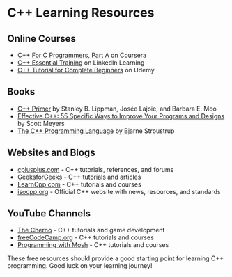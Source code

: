 # C++ Learning Resources

## Online Courses

- [C++ For C Programmers, Part A](https://www.coursera.org/learn/c-plus-plus-a) on Coursera
- [C++ Essential Training](https://www.linkedin.com/learning/c-plus-plus-essential-training-2) on LinkedIn Learning
- [C++ Tutorial for Complete Beginners](https://www.udemy.com/course/free-learn-c-tutorial-beginners/) on Udemy

## Books

- [C++ Primer](https://www.oreilly.com/library/view/c-primer-fifth/9780133053043/) by Stanley B. Lippman, Josée Lajoie, and Barbara E. Moo
- [Effective C++: 55 Specific Ways to Improve Your Programs and Designs](https://www.oreilly.com/library/view/effective-c-55/9780132702065/) by Scott Meyers
- [The C++ Programming Language](https://www.oreilly.com/library/view/the-c-programming/9780134997834/) by Bjarne Stroustrup

## Websites and Blogs

- [cplusplus.com](http://www.cplusplus.com/) - C++ tutorials, references, and forums
- [GeeksforGeeks](https://www.geeksforgeeks.org/c-plus-plus/) - C++ tutorials and articles
- [LearnCpp.com](https://www.learncpp.com/) - C++ tutorials and courses
- [isocpp.org](https://isocpp.org/) - Official C++ website with news, resources, and standards

## YouTube Channels

- [The Cherno](https://www.youtube.com/user/TheChernoProject) - C++ tutorials and game development
- [freeCodeCamp.org](https://www.youtube.com/channel/UC8butISFwT-Wl7EV0hUK0BQ) - C++ tutorials and courses
- [Programming with Mosh](https://www.youtube.com/channel/UCWv7vMbMWH4-V0ZXdmDpPBA) - C++ tutorials and courses

These free resources should provide a good starting point for learning C++ programming. Good luck on your learning journey!
